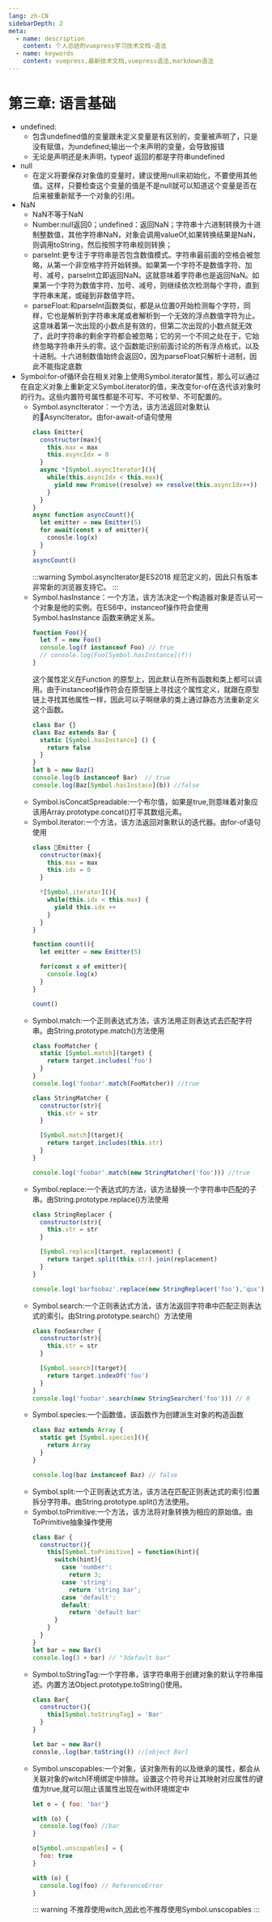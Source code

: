 ```yaml
---
lang: zh-CN
sidebarDepth: 2
meta:
  - name: description
    content: 个人总结的vuepress学习技术文档-语法
  - name: keywords
    content: vuepress,最新技术文档,vuepress语法,markdown语法
---
```


# 第三章: 语言基础
- undefined:
  - 包含undefined值的变量跟未定义变量是有区别的，变量被声明了，只是没有赋值，为undefined;输出一个未声明的变量，会导致报错
  - 无论是声明还是未声明，typeof 返回的都是字符串undefined
- null
  - 在定义将要保存对象值的变量时，建议使用null来初始化，不要使用其他值。这样，只要检查这个变量的值是不是null就可以知道这个变量是否在后来被重新赋予一个对象的引用。
- NaN
  - NaN不等于NaN
  - Number:null返回0；undefined：返回NaN；字符串十六进制转换为十进制整数值，其他字符串NaN，对象会调用valueOf,如果转换结果是NaN，则调用toString，然后按照字符串规则转换；
  - parseInt:更专注于字符串是否包含数值模式。字符串最前面的空格会被忽略，从第一个非空格字符开始转换。如果第一个字符不是数值字符、加号、减号，parseInt立即返回NaN。这就意味着字符串也是返回NaN。如果第一个字符为数值字符、加号、减号，则继续依次检测每个字符，直到字符串末尾，或碰到非数值字符。
  - parseFloat:和parseInt函数类似，都是从位置0开始检测每个字符，同样，它也是解析到字符串末尾或者解析到一个无效的浮点数值字符为止。这意味着第一次出现的小数点是有效的，但第二次出现的小数点就无效了，此时字符串的剩余字符都会被忽略；它的另一个不同之处在于，它始终忽略字符串开头的零。这个函数能识别前面讨论的所有浮点格式，以及十进制。十六进制数值始终会返回0，因为parseFloat只解析十进制，因此不能指定底数
- Symbol:for-of循环会在相关对象上使用Symbol.iterator属性，那么可以通过在自定义对象上重新定义Symbol.iterator的值，来改变for-of在迭代该对象时的行为。这些内置符号属性都是不可写、不可枚举、不可配置的。
  - Symbol.asyncIterator：一个方法，该方法返回对象默认的AsyncIterator。由for-await-of语句使用
    ```js
    class Emitter{
      constructor(max){
        this.max = max
        this.asyncIdx = 0
      }
      async *[Symbol.asyncIterator](){
        while(this.asyncIdx < this.max){
          yield new Promise((resolve) => resolve(this.asyncIdx++))
        }
      }
    }
    async function asyncCount(){
      let emitter = new Emitter(5)
      for await(const x of emitter){
        conosle.log(x)
      }
    }
    asyncCount()
    ```
    :::warning
    Symbol.asyncIterator是ES2018 规范定义的，因此只有版本非常新的浏览器支持它。
    :::
  - Symbol.hasInstance：一个方法，该方法决定一个构造器对象是否认可一个对象是他的实例。在ES6中，instanceof操作符会使用 Symbol.hasInstance 函数来确定关系。
    ```js
    function Foo(){
      let f = new Foo()
      console.log(f instanceof Foo) // true
      // console.log(Foo[Symbol.hasInstance](f))
    }
    ```
    这个属性定义在Function 的原型上，因此默认在所有函数和类上都可以调用。由于instanceof操作符会在原型链上寻找这个属性定义，就跟在原型链上寻找其他属性一样，因此可以子啊继承的类上通过静态方法重新定义这个函数。
    ```js
    class Bar {}
    class Baz extends Bar {
      static [Symbol.hasInstance] () {
        return false
      }
    }
    let b = new Baz()
    console.log(b instanceof Bar)  // true
    console.log(Baz[Symbol.hasInstace](b)) //false
    ```
  - Symbol.isConcatSpreadable:一个布尔值，如果是true,则意味着对象应该用Array.prototype.concat()打平其数组元素。
  - Symbol.iterator:一个方法，该方法返回对象默认的迭代器。由for-of语句使用
    ```js
    class Emitter {
      constructor(max){
        this.max = max
        this.idx = 0
      }

      *[Symbol.iterator](){
        while(this.idx < this.max) {
          yield this.idx ++
        }
      }
    }

    function count(){
      let emitter = new Emitter(5)

      for(const x of emitter){
        console.log(x)
      }
    }

    count()
    ```
  - Symbol.match:一个正则表达式方法，该方法用正则表达式去匹配字符串。由String.prototype.match()方法使用
    ```js
    class FooMatcher {
      static [Symbol.match](target) {
        return target.includes('foo')
      }
    }
    console.log('foobar'.match(FooMatcher)) //true

    class StringMatcher {
      constructor(str){
        this.str = str
      }

      [Symbol.match](target){
        return target.includes(this.str)
      }
    }

    console.log('foobar'.match(new StringMatcher('foo'))) //true
    ```
  - Symbol.replace:一个表达式的方法，该方法替换一个字符串中匹配的子串。由String.prototype.replace()方法使用
    ```js
    class StringReplacer {
      constructor(str){
        this.str = str
      }

      [Symbol.replace](target, replacement) {
        return target.split(this.str).join(replacement)
      }
    }

    console.log('barfoobaz'.replace(new StringReplacer('foo'),'qux'))
    ```
  - Symbol.search:一个正则表达式方法，该方法返回字符串中匹配正则表达式的索引。由String.prototype.search(）方法使用
    ```js
    class FooSearcher {
      constructor(str){
        this.str = str
      }

      [Symbol.search](target){
        return target.indexOf('foo')
      }
    }
    console.log('foobar'.search(new StringSearcher('foo'))) // 0
    ```
  - Symbol.species:一个函数值，该函数作为创建派生对象的构造函数
    ```js
    class Baz extends Array {
      static get [Symbol.species](){
        return Array
      }
    }

    console.log(baz instanceof Baz) // false
    ```
  - Symbol.split:一个正则表达式方法，该方法在匹配正则表达式的索引位置拆分字符串。由String.prototype.split()方法使用。
  - Symbol.toPrimitive:一个方法，该方法将对象转换为相应的原始值。由ToPrimitive抽象操作使用
    ```js
    class Bar {
      constructor(){
        this[Symbol.toPrimitive] = function(hint){
          switch(hint){
            case 'number':
              return 3;
            case 'string':
              return 'string bar';
            case 'default':
            default:
              return 'default bar' 
          }
        }
      }
    }
    let bar = new Bar()
    console.log(3 + bar) // "3default bar"
    ```
  - Symbol.toStringTag:一个字符串，该字符串用于创建对象的默认字符串描述。内置方法Object.prototype.toString()使用。
    ```js
    class Bar{
      constructor(){
        this[Symbol.toStringTag] = 'Bar'
      }
    }

    let bar = new Bar()
    conosle,.log(bar.toString()) //[object Bar]
    ```
  - Symbol.unscopables:一个对象，该对象所有的以及继承的属性，都会从关联对象的witch环境绑定中排除。设置这个符号并让其映射对应属性的键值为true,就可以阻止该属性出现在with环境绑定中
    ```js
    let o = { foo: 'bar'}
    
    with (o) {
      console.log(foo) //bar
    }

    o[Symbol.unscopables] = {
      foo: true
    }

    with (o) {
      console.log(foo) // ReferenceError
    }
    ```
    ::: warning
    不推荐使用witch,因此也不推荐使用Symbol.unscopables
    :::